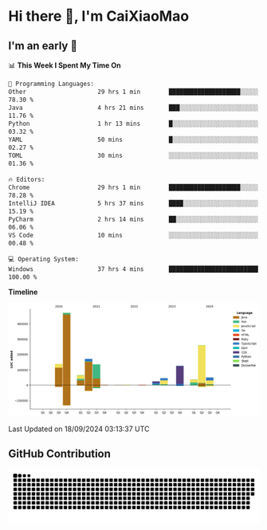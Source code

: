 # Hi there 👋, I'm CaiXiaoMao

## I'm an early 🐤
<!--START_SECTION:waka-->
📊 **This Week I Spent My Time On** 

```text
💬 Programming Languages: 
Other                    29 hrs 1 min        ████████████████████░░░░░   78.30 % 
Java                     4 hrs 21 mins       ███░░░░░░░░░░░░░░░░░░░░░░   11.76 % 
Python                   1 hr 13 mins        █░░░░░░░░░░░░░░░░░░░░░░░░   03.32 % 
YAML                     50 mins             █░░░░░░░░░░░░░░░░░░░░░░░░   02.27 % 
TOML                     30 mins             ░░░░░░░░░░░░░░░░░░░░░░░░░   01.36 % 

🔥 Editors: 
Chrome                   29 hrs 1 min        ████████████████████░░░░░   78.28 % 
IntelliJ IDEA            5 hrs 37 mins       ████░░░░░░░░░░░░░░░░░░░░░   15.19 % 
PyCharm                  2 hrs 14 mins       ██░░░░░░░░░░░░░░░░░░░░░░░   06.06 % 
VS Code                  10 mins             ░░░░░░░░░░░░░░░░░░░░░░░░░   00.48 % 

💻 Operating System: 
Windows                  37 hrs 4 mins       █████████████████████████   100.00 % 
```

**Timeline**

![Lines of Code chart](https://raw.githubusercontent.com/caixiaomao/caixiaomao/main/assets/bar_graph.png)


 Last Updated on 18/09/2024 03:13:37 UTC
<!--END_SECTION:waka-->

## GitHub Contribution
<picture>
  <source media="(prefers-color-scheme: dark)" srcset="/dist/snake/github-contribution-grid-snake-dark.svg" />
  <source media="(prefers-color-scheme: light)" srcset="/dist/snake/github-contribution-grid-snake.svg" />
  <img alt="github contribution grid snake animation" src="/dist/snake/github-contribution-grid-snake.svg" />
</picture>
